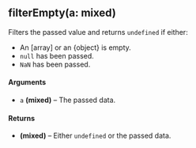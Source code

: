 ## filterEmpty(a: mixed)

Filters the passed value and returns `undefined` if either:
* An [array] or an {object} is empty.
* `null` has been passed.
* `NaN` has been passed.

#### Arguments

* `a` **(mixed)** – The passed data.

#### Returns

* **(mixed)** – Either `undefined` or the passed data.